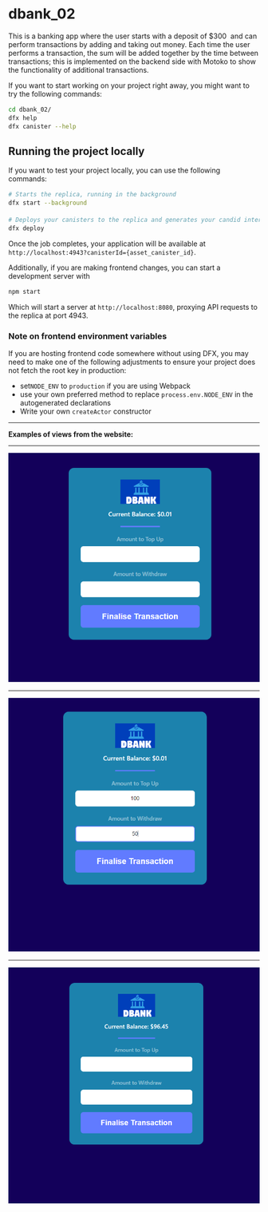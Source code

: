 # dbank_02
This is a banking app where the user starts with a deposit of $300  and can perform transactions by adding and taking out money. Each time the user performs a transaction, the sum will be added together by the time between transactions; this is implemented on the backend side with Motoko to show the functionality of additional transactions.



If you want to start working on your project right away, you might want to try the following commands:

```bash
cd dbank_02/
dfx help
dfx canister --help
```

## Running the project locally

If you want to test your project locally, you can use the following commands:

```bash
# Starts the replica, running in the background
dfx start --background

# Deploys your canisters to the replica and generates your candid interface
dfx deploy
```

Once the job completes, your application will be available at `http://localhost:4943?canisterId={asset_canister_id}`.

Additionally, if you are making frontend changes, you can start a development server with

```bash
npm start
```

Which will start a server at `http://localhost:8080`, proxying API requests to the replica at port 4943.

### Note on frontend environment variables

If you are hosting frontend code somewhere without using DFX, you may need to make one of the following adjustments to ensure your project does not fetch the root key in production:

- set`NODE_ENV` to `production` if you are using Webpack
- use your own preferred method to replace `process.env.NODE_ENV` in the autogenerated declarations
- Write your own `createActor` constructor



---


**Examples of views from the website:**</br>

---

![Screenshot](docs/img/01_img.png)</br>

---

![Screenshot](docs/img/02_img.png)</br>


---

![Screenshot](docs/img/03_img.png)</br>